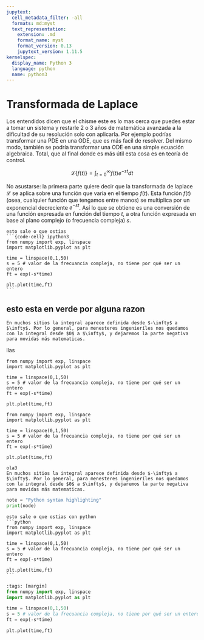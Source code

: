 ```yaml
---
jupytext:
  cell_metadata_filter: -all
  formats: md:myst
  text_representation:
    extension: .md
    format_name: myst
    format_version: 0.13
    jupytext_version: 1.11.5
kernelspec:
  display_name: Python 3
  language: python
  name: python3
---
```


# Transformada de Laplace
Los entendidos dicen que el chisme este es lo mas cerca que puedes estar a tomar un sistema y restarle 2 o 3 años de matemática avanzada a la dificultad de su resolución solo con aplicarla. Por ejemplo podrías transformar una PDE en una ODE, que es más facil de resolver. Del mismo modo, también se podría transformar una ODE en una simple ecuación algebraica. Total, que al final donde es más útil esta cosa es en teoría de control.

$$ \mathscr{L}\{f(t)\}=\int_{t=0}^{\infty}f(t)e^{-st}dt $$

No asustarse: la primera parte quiere decir que la transformada de laplace $\mathscr{L}$ se aplica sobre una función que varía en el tiempo $f(t)$. Esta función $f(t)$ (osea, cualquier función que tengamos entre manos) se multiplica por un exponencial decreciente $e^{-st}$. Así lo que se obtiene es una conversión de una función expresada en función del tiempo $t$, a otra función expresada en base al plano complejo (o frecuencia compleja) $s$. 

````{margin}
esto sale o que ostias
```{code-cell} ipython3
from numpy import exp, linspace
import matplotlib.pyplot as plt

time = linspace(0,1,50)
s = 5 # valor de la frecuancia compleja, no tiene por qué ser un entero
ft = exp(-s*time)

plt.plot(time,ft)
```
````
## esto esta en verde por alguna razon

```{warning}
En muchos sitios la integral aparece definida desde $-\infty$ a $\infty$. Por lo general, para menesteres ingenieríles nos quedamos con la integral desde $0$ a $\infty$, y dejaremos la parte negativa para movidas más matematicas.
```

llas

```{code-cell}
from numpy import exp, linspace
import matplotlib.pyplot as plt

time = linspace(0,1,50)
s = 5 # valor de la frecuancia compleja, no tiene por qué ser un entero
ft = exp(-s*time)

plt.plot(time,ft)
```

```{code-cell} ipython3
from numpy import exp, linspace
import matplotlib.pyplot as plt

time = linspace(0,1,50)
s = 5 # valor de la frecuancia compleja, no tiene por qué ser un entero
ft = exp(-s*time)

plt.plot(time,ft)
```

```{warning}
ola3
En muchos sitios la integral aparece definida desde $-\infty$ a $\infty$. Por lo general, para menesteres ingenieríles nos quedamos con la integral desde $0$ a $\infty$, y dejaremos la parte negativa para movidas más matematicas.
```

```python
note = "Python syntax highlighting"
print(node)
```

````{margin}
esto sale o que ostias con python
```python
from numpy import exp, linspace
import matplotlib.pyplot as plt

time = linspace(0,1,50)
s = 5 # valor de la frecuancia compleja, no tiene por qué ser un entero
ft = exp(-s*time)

plt.plot(time,ft)
```
````

```python
:tags: [margin]
from numpy import exp, linspace
import matplotlib.pyplot as plt

time = linspace(0,1,50)
s = 5 # valor de la frecuancia compleja, no tiene por qué ser un entero
ft = exp(-s*time)

plt.plot(time,ft)
```

